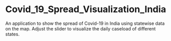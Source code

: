 # Covid_19_Spread_Visualization_India
An application to show the spread of Covid-19 in India using statewise data on the map. Adjust the slider to visualize the daily caseload of different states.
